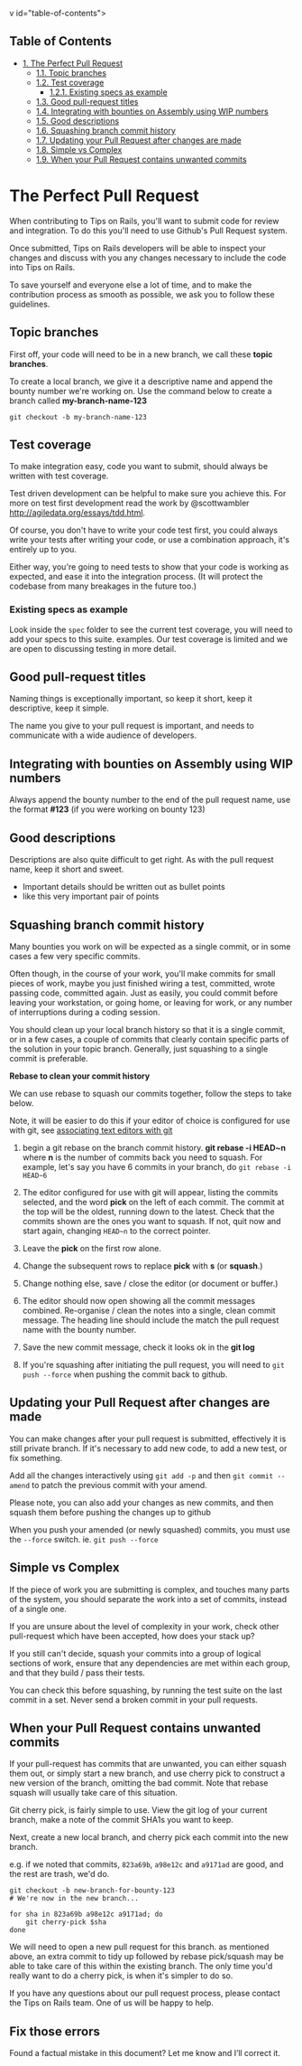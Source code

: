 v id="table-of-contents">
<h2>Table of Contents</h2>
<div id="text-table-of-contents">
<ul>
<li><a href="#sec-1">1. The Perfect Pull Request</a>
<ul>
<li><a href="#sec-1-1">1.1. Topic branches</a></li>
<li><a href="#sec-1-2">1.2. Test coverage</a>
<ul>
<li><a href="#sec-1-2-1">1.2.1. Existing specs as example</a></li>
</ul>
</li>
<li><a href="#sec-1-3">1.3. Good pull-request titles</a></li>
<li><a href="#sec-1-4">1.4. Integrating with bounties on Assembly using WIP numbers</a></li>
<li><a href="#sec-1-5">1.5. Good descriptions</a></li>
<li><a href="#sec-1-6">1.6. Squashing branch commit history</a></li>
<li><a href="#sec-1-7">1.7. Updating your Pull Request after changes are made</a></li>
<li><a href="#sec-1-8">1.8. Simple vs Complex</a></li>
<li><a href="#sec-1-9">1.9. When your Pull Request contains unwanted commits</a></li>
</ul>
</li>
</ul>
</div>
</div>

# The Perfect Pull Request<a id="sec-1" name="sec-1"></a>

When contributing to Tips on Rails, you'll want to submit code
for review and integration.  To do this you'll need to use
Github's Pull Request system.

Once submitted, Tips on Rails developers will be able to inspect
your changes and discuss with you any changes necessary to
include the code into Tips on Rails.

To save yourself and everyone else a lot of time, and to
make the contribution process as smooth as possible, we ask
you to follow these guidelines.

## Topic branches<a id="sec-1-1" name="sec-1-1"></a>

First off, your code will need to be in a new branch, we
call these **topic branches**.

To create a local branch, we give it a descriptive name and
append the bounty number we're working on.  Use the command
below to create a branch called **my-branch-name-123**

```
git checkout -b my-branch-name-123
```

## Test coverage<a id="sec-1-2" name="sec-1-2"></a>

To make integration easy, code you want to submit, should
always be written with test coverage.

Test driven development can be helpful to make sure you
achieve this. For more on test first development read the
work by @scottwambler <http://agiledata.org/essays/tdd.html>.

Of course, you don't have to write your code test first, you
could always write your tests after writing your code, or
use a combination approach, it's entirely up to you.

Either way, you're going to need tests to show that your
code is working as expected, and ease it into the
integration process. (It will protect the codebase from many
breakages in the future too.)

### Existing specs as example<a id="sec-1-2-1" name="sec-1-2-1"></a>

Look inside the `spec` folder to see the current test
coverage, you will need to add your specs to this suite.
examples. Our test coverage is limited and we are open to discussing testing in more detail.

## Good pull-request titles<a id="sec-1-3" name="sec-1-3"></a>

Naming things is exceptionally important, so keep
it short, keep it descriptive, keep it simple.

The name you give to your pull request is important, and
needs to communicate with a wide audience of developers.

## Integrating with bounties on Assembly using WIP numbers<a id="sec-1-4" name="sec-1-4"></a>

Always append the bounty number to the end of the pull
request name, use the format **#123** (if you were working on
bounty 123)

## Good descriptions<a id="sec-1-5" name="sec-1-5"></a>

Descriptions are also quite difficult to get right. As with
the pull request name, keep it short and sweet.

-   Important details should be written out as bullet points
-   like this very important pair of points

## Squashing branch commit history<a id="sec-1-6" name="sec-1-6"></a>

Many bounties you work on will be expected as a single
commit, or in some cases a few very specific commits.

Often though, in the course of your work, you'll make
commits for small pieces of work, maybe you just finished
wiring a test, committed, wrote passing code, committed
again.  Just as easily, you could commit before leaving your
workstation, or going home, or leaving for work, or any
number of interruptions during a coding session.

You should clean up your local branch history so that it is
a single commit, or in a few cases, a couple of commits that
clearly contain specific parts of the solution in your topic
branch.  Generally, just squashing to a single commit is
preferable.

**Rebase to clean your commit history**

We can use rebase to squash our commits together, follow the
steps to take below.

Note, it will be easier to do this if your editor of choice
is configured for use with git, see [associating text editors with git](https://help.github.com/articles/associating-text-editors-with-git)

1.  begin a git rebase on the branch commit history.  **git
    rebase -i HEAD~n** where **n** is the number of commits back
    you need to squash.  For example, let's say you have 6 commits in
    your branch, do `git rebase -i HEAD~6`

2.  The editor configured for use with git will appear,
    listing the commits selected, and the word **pick** on the
    left of each commit.  The commit at the top will be the
    oldest, running down to the latest.  Check that the
    commits shown are the ones you want to squash.  If not,
    quit now and start again, changing `HEAD~n` to the correct pointer.

3.  Leave the **pick** on the first row alone.

4.  Change the subsequent rows to replace **pick** with **s** (or **squash**.)

5.  Change nothing else,  save / close the editor (or
    document or buffer.)

6.  The editor should now open showing all the commit
    messages combined. Re-organise / clean the notes into a
    single, clean commit message. The heading line should
    include the match the pull request name with the bounty
    number.

7.  Save the new commit message, check it looks ok in the **git log**

8.  If you're squashing after initiating the pull request, you will
    need to `git push --force` when pushing the commit back to github.

## Updating your Pull Request after changes are made<a id="sec-1-7" name="sec-1-7"></a>

You can make changes after your pull request is submitted,
effectively it is still private branch. If it's necessary to
add new code, to add a new test, or fix something.

Add all the changes interactively using `git add -p` and
then `git commit --amend` to patch the previous commit with
your amend.

Please note, you can also add your changes as new commits,
and then squash them before pushing the changes up to github

When you push your amended (or newly squashed) commits, you
must use the `--force` switch. ie. `git push --force`

## Simple vs Complex<a id="sec-1-8" name="sec-1-8"></a>

If the piece of work you are submitting is complex, and
touches many parts of the system, you should separate the
work into a set of commits, instead of a single one.

If you are unsure about the level of complexity in your
work, check other pull-request which have been accepted, how
does your stack up?

If you still can't decide, squash your commits into a group
of logical sections of work, ensure that any dependencies
are met within each group, and that they build / pass their tests.

You can check this before squashing, by running the test
suite on the last commit in a set.  Never send a broken
commit in your pull requests.

## When your Pull Request contains unwanted commits<a id="sec-1-9" name="sec-1-9"></a>

If your pull-request has commits that are unwanted, you can
either squash them out, or simply start a new branch, and
use cherry pick to construct a new version of the branch,
omitting the bad commit.  Note that rebase squash will
usually take care of this situation.

Git cherry pick, is fairly simple to use.  View the git log
of your current branch, make a note of the commit SHA1s you
want to keep.

Next, create a new local branch, and cherry pick each
commit into the new branch.

e.g.  if we noted that commits, `823a69b`, `a98e12c` and `a9171ad` are
good, and the rest are trash, we'd do.

```
git checkout -b new-branch-for-bounty-123
# We're now in the new branch...

for sha in 823a69b a98e12c a9171ad; do
    git cherry-pick $sha
done
```

We will need to open a new pull request for this branch. as
mentioned above, an extra commit to tidy up followed by rebase 
pick/squash may be able to take care of this within the existing
branch. The only time you'd really want to do a cherry pick, is 
when it's simpler to do so.

If you have any questions about our pull request process,
please contact the Tips on Rails team.  One of us will be happy
to help.

## Fix those errors

Found a factual mistake in this document? Let me know and I’ll correct it.
